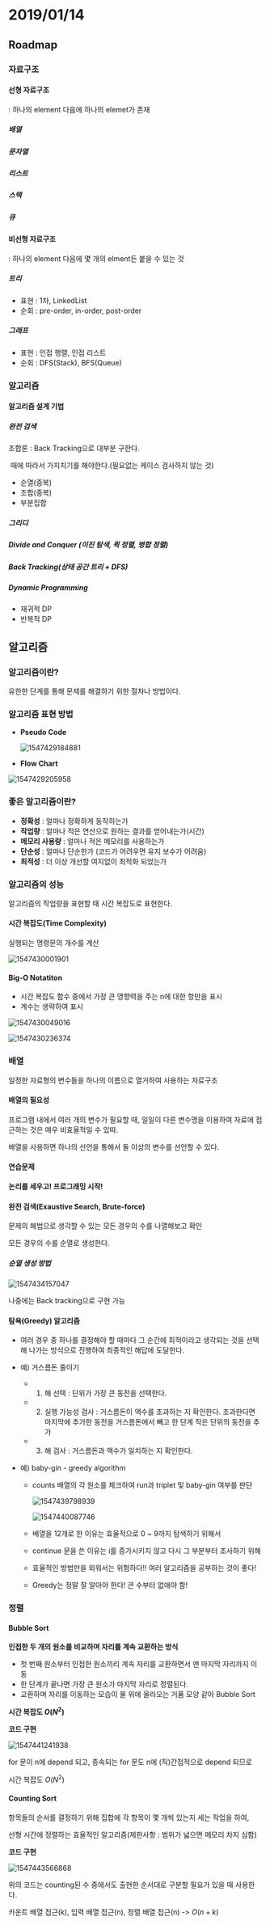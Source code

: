 # 2019/01/14

## Roadmap

### 자료구조

#### 선형 자료구조

: 하나의 element 다음에 하나의 elemet가 존재

##### **배열**

##### **문자열**

##### **리스트**

##### **스택**

##### **큐**

#### 비선형 자료구조

: 하나의 element 다음에 몇 개의 elment든 붙을 수 있는 것

##### 트리

* 표현 : 1차, LinkedList
* 순회 : pre-order, in-order, post-order

##### 그래프

* 표현 : 인접 행렬, 인접 리스트
* 순회 : DFS(Stack), BFS(Queue)

### 알고리즘

#### 알고리즘 설계 기법

##### **완전 검색**

조합론 : 	Back Tracking으로 대부분 구한다.

​		때에 따라서 가지치기를 해야한다.(필요없는 케이스 검사하지 않는 것)		

* 순열(중복)
* 조합(중복)
* 부분집합

##### **그리디**

##### **Divide and Conquer** (이진 탐색, 퀵 정렬, 병합 정렬)

##### **Back Tracking**(상태 공간 트리 + DFS)

##### **Dynamic Programming** 

* 재귀적 DP
* 반복적 DP

## 알고리즘

### 알고리즘이란?

유한한 단계를 통해 문제를 해결하기 위한 절차나 방법이다.

### 알고리즘 표현 방법

* **Pseudo Code**

  ![1547429184881](assets/1547429184881.png)

* **Flow Chart**

![1547429205958](assets/1547429205958.png)

### 좋은 알고리즘이란?

* **정확성** : 얼마나 정확하게 동작하는가
* **작업량** : 얼마나 적은 연산으로 원하는 결과를 얻어내는가(시간)
* **메모리 사용량** : 얼마나 적은 메모리를 사용하는가
* **단순성** : 얼마나 단순한가 (코드가 어려우면 유지 보수가 어려움)
* **최적성** : 더 이상 개선할 여지없이 최적화 되었는가

### 알고리즘의 성능

알고리즘의 작업량을 표현할 때 시간 복잡도로 표현한다. 

#### 시간 복잡도(Time Complexity)

실행되는 명령문의 개수를 계산

![1547430001901](assets/1547430001901.png)

#### Big-O Notatiton

* 시간 복잡도 함수 중에서 가장 큰 영향력을 주는 n에 대한 항만을 표시
* 계수는 생략하여 표시

![1547430049016](assets/1547430049016.png)

![1547430236374](assets/1547430236374.png)

### 배열

일정한 자료형의 변수들을 하나의 이름으로 열거하여 사용하는 자료구조

#### 배열의 필요성

프로그램 내에서 여러 개의 변수가 필요할 때, 일일이 다른 변수명을 이용하여 자료에 접근하는 것은 매우 비효율적일 수 있따.

배열을 사용하면 하나의 선언을 통해서 둘 이상의 변수를 선언할 수 있다.

#### 연습문제

**논리를 세우고! 프로그래밍 시작!** 

#### 완전 검색(Exaustive Search, Brute-force)

문제의 해법으로 생각할 수 있는 모든 경우의 수를 나열해보고 확인

모든 경우의 수를 순열로 생성한다.

##### 순열 생성 방법

![1547434157047](assets/1547434157047.png)

나중에는 Back tracking으로 구현 가능

#### 탐욕(Greedy) 알고리즘

* 여러 경우 중 하나를 결정해야 할 때마다 그 순간에 최적이라고 생각되는 것을 선택해 나가는 방식으로 진행하여 최종적인 해답에 도달한다.

* 예) 거스름돈 줄이기
  * 1) 해 선택 : 단위가 가장 큰 동전을 선택한다.
  * 2) 실행 가능성 검사 : 거스름돈이 액수를 초과하는 지 확인한다. 초과한다면 마지막에 추가한 동전을 거스름돈에서 빼고 한 단계 작은 단위의 동전을 추가
  * 3) 해 검사 : 거스름돈과 액수가 일치하는 지 확인한다.

* 예) baby-gin - greedy algorithm

  * counts 배열의 각 원소를 체크하여 run과 triplet 및 baby-gin 여부를 판단

    ![1547439798939](assets/1547439798939.png)

    

    ![1547440087746](assets/1547440087746.png)

  * 배열을 12개로 한 이유는 효율적으로 0 ~ 9까지 탐색하기 위해서

  * continue 문을 쓴 이유는 i를 증가시키지 않고 다시 그 부분부터 조사하기 위해

  * 효율적인 방법만을 외워서는 위험하다!! 여러 알고리즘을 공부하는 것이 좋다!

  * Greedy는 정말 잘 알아야 한다! 큰 수부터 없애야 함!

### 정렬

#### Bubble Sort

**인접한 두 개의 원소를 비교하며 자리를 계속 교환하는 방식**

* 첫 번째 원소부터 인접한 원소끼리 계속 자리를 교환하면서 맨 마지막 자리까지 이동
* 한 단계가 끝나면 가장 큰 원소가 마지막 자리로 정렬된다.
* 교환하며 자리를 이동하는 모습이 물 위에 올라오는 거품 모양 같아 Bubble Sort

**시간 복잡도 $O(N^2)$**

**코드 구현**

![1547441241938](assets/1547441241938.png)

for 문이 n에 depend 되고, 종속되는 for 문도 n에 (직)간접적으로 depend 되므로

시간 복잡도 $O(N^2)​$

#### Counting Sort

항목들의 순서를 결정하기 위해 집합에 각 항목이 몇 개씩 있는지 세는 작업을 하여,

선형 시간에 정렬하는 효율적인 알고리즘(제한사항 : 범위가 넓으면 메모리 차지 심함)

**코드 구현**

![1547443566868](assets/1547443566868.png)

위의 코드는 counting된 수 중에서도 출현한 순서대로 구분할 필요가 있을 때 사용한다.

카운트 배열 접근(k), 입력 배열 접근(n), 정렬 배열 접근(n) -> $O(n+k)$ 